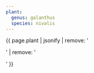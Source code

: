 ```yaml
---
plant:
  genus: galanthus
  species: nivalis
---
```

{{ page.plant | jsonify | remove: '<p>' | remove: '</p>' }}
